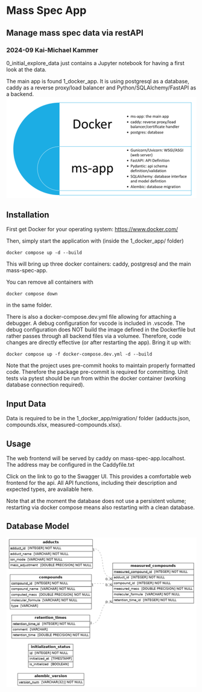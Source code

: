 # Mass Spec App
## Manage mass spec data via restAPI
### 2024-09 Kai-Michael Kammer
0_initial_explore_data just contains a Jupyter notebook for having a first look at the data.


The main app is found 1_docker_app. It is using postgresql as a database, caddy as a reverse proxy/load balancer and Python/SQLAlchemy/FastAPI as a backend.
![App Overview](https://github.com/kaisengit/mass_spec_app/blob/master/images/app_overview.png?raw=true)
## Installation
First get Docker for your operating system: https://www.docker.com/

Then, simply start the application with (inside the 1_docker_app/ folder)

    docker compose up -d --build


This will bring up three docker containers: caddy, postgresql and the main mass-spec-app.

You can remove all containers with

    docker compose down

in the same folder.

There is also a docker-compose.dev.yml file allowing for attaching a debugger. A debug configuration for vscode is included in .vscode.
The debug configuration does NOT build the image defined in the Dockerfile but rather passes through all backend files via a volumee. Therefore, code changes are directly effective (or after restarting the app). Bring it up with:

    docker compose up -f docker-compose.dev.yml -d --build

Note that the project uses pre-commit hooks to maintain properly formatted code. Therefore the package pre-commit is required for committing.
Unit tests via pytest should be run from within the docker container (working database connection required).

## Input Data
Data is required to be in the 1_docker_app/migration/ folder (adducts.json, compounds.xlsx, measured-compounds.xlsx).

## Usage
The web frontend will be served by caddy on mass-spec-app.localhost.
The address may be configured in the Caddyfile.txt

Click on the link to go to the Swagger UI. This provides a comfortable web frontend for the api.
All API functions, including their description and expected types, are available here.

Note that at the moment the database does not use a persistent volume; restarting via docker compose means also restarting with a clean database.

## Database Model
![App Overview](https://github.com/kaisengit/mass_spec_app/blob/master/images/db_model.png?raw=true)
